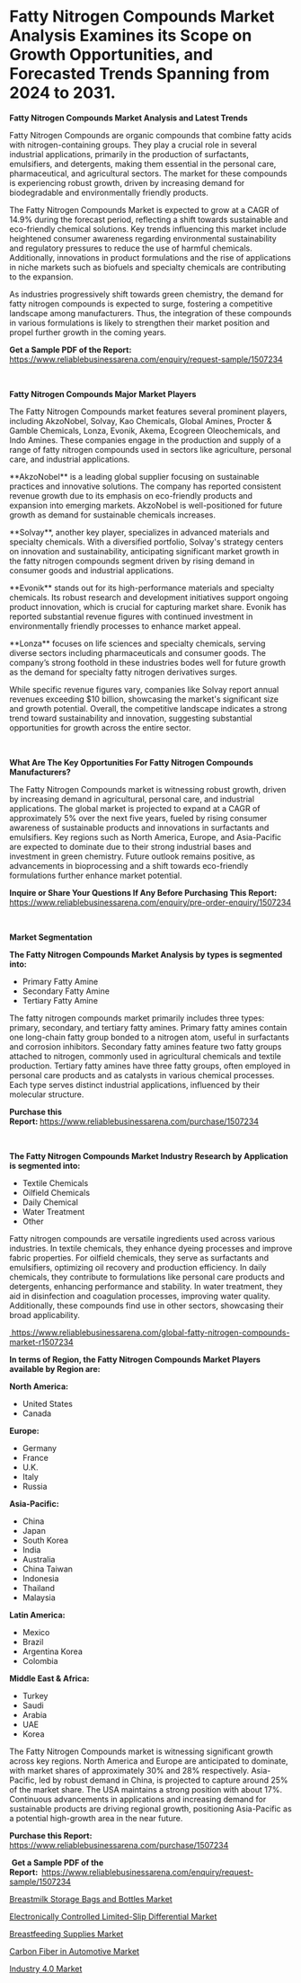 <p><h1>Fatty Nitrogen Compounds Market Analysis Examines its Scope on Growth Opportunities, and Forecasted Trends Spanning from 2024 to 2031.</h1></p><p><strong>Fatty Nitrogen Compounds Market Analysis and Latest Trends</strong></p>
<p><p>Fatty Nitrogen Compounds are organic compounds that combine fatty acids with nitrogen-containing groups. They play a crucial role in several industrial applications, primarily in the production of surfactants, emulsifiers, and detergents, making them essential in the personal care, pharmaceutical, and agricultural sectors. The market for these compounds is experiencing robust growth, driven by increasing demand for biodegradable and environmentally friendly products. </p><p>The Fatty Nitrogen Compounds Market is expected to grow at a CAGR of 14.9% during the forecast period, reflecting a shift towards sustainable and eco-friendly chemical solutions. Key trends influencing this market include heightened consumer awareness regarding environmental sustainability and regulatory pressures to reduce the use of harmful chemicals. Additionally, innovations in product formulations and the rise of applications in niche markets such as biofuels and specialty chemicals are contributing to the expansion. </p><p>As industries progressively shift towards green chemistry, the demand for fatty nitrogen compounds is expected to surge, fostering a competitive landscape among manufacturers. Thus, the integration of these compounds in various formulations is likely to strengthen their market position and propel further growth in the coming years.</p></p>
<p><strong>Get a Sample PDF of the Report:&nbsp;</strong> <a href="https://www.reliablebusinessarena.com/enquiry/request-sample/1507234">https://www.reliablebusinessarena.com/enquiry/request-sample/1507234</a></p>
<p>&nbsp;</p>
<p><strong>Fatty Nitrogen Compounds Major Market Players</strong></p>
<p><p>The Fatty Nitrogen Compounds market features several prominent players, including AkzoNobel, Solvay, Kao Chemicals, Global Amines, Procter & Gamble Chemicals, Lonza, Evonik, Akema, Ecogreen Oleochemicals, and Indo Amines. These companies engage in the production and supply of a range of fatty nitrogen compounds used in sectors like agriculture, personal care, and industrial applications.</p><p>**AkzoNobel** is a leading global supplier focusing on sustainable practices and innovative solutions. The company has reported consistent revenue growth due to its emphasis on eco-friendly products and expansion into emerging markets. AkzoNobel is well-positioned for future growth as demand for sustainable chemicals increases.</p><p>**Solvay**, another key player, specializes in advanced materials and specialty chemicals. With a diversified portfolio, Solvay's strategy centers on innovation and sustainability, anticipating significant market growth in the fatty nitrogen compounds segment driven by rising demand in consumer goods and industrial applications.</p><p>**Evonik** stands out for its high-performance materials and specialty chemicals. Its robust research and development initiatives support ongoing product innovation, which is crucial for capturing market share. Evonik has reported substantial revenue figures with continued investment in environmentally friendly processes to enhance market appeal.</p><p>**Lonza** focuses on life sciences and specialty chemicals, serving diverse sectors including pharmaceuticals and consumer goods. The company’s strong foothold in these industries bodes well for future growth as the demand for specialty fatty nitrogen derivatives surges.</p><p>While specific revenue figures vary, companies like Solvay report annual revenues exceeding $10 billion, showcasing the market's significant size and growth potential. Overall, the competitive landscape indicates a strong trend toward sustainability and innovation, suggesting substantial opportunities for growth across the entire sector.</p></p>
<p>&nbsp;</p>
<p><strong>What Are The Key Opportunities For Fatty Nitrogen Compounds Manufacturers?</strong></p>
<p><p>The Fatty Nitrogen Compounds market is witnessing robust growth, driven by increasing demand in agricultural, personal care, and industrial applications. The global market is projected to expand at a CAGR of approximately 5% over the next five years, fueled by rising consumer awareness of sustainable products and innovations in surfactants and emulsifiers. Key regions such as North America, Europe, and Asia-Pacific are expected to dominate due to their strong industrial bases and investment in green chemistry. Future outlook remains positive, as advancements in bioprocessing and a shift towards eco-friendly formulations further enhance market potential.</p></p>
<p><strong>Inquire or Share Your Questions If Any Before Purchasing This Report:</strong> <a href="https://www.reliablebusinessarena.com/enquiry/pre-order-enquiry/1507234">https://www.reliablebusinessarena.com/enquiry/pre-order-enquiry/1507234</a></p>
<p>&nbsp;</p>
<p><strong>Market Segmentation</strong></p>
<p><strong>The Fatty Nitrogen Compounds Market Analysis by types is segmented into:</strong></p>
<p><ul><li>Primary Fatty Amine</li><li>Secondary Fatty Amine</li><li>Tertiary Fatty Amine</li></ul></p>
<p><p>The fatty nitrogen compounds market primarily includes three types: primary, secondary, and tertiary fatty amines. Primary fatty amines contain one long-chain fatty group bonded to a nitrogen atom, useful in surfactants and corrosion inhibitors. Secondary fatty amines feature two fatty groups attached to nitrogen, commonly used in agricultural chemicals and textile production. Tertiary fatty amines have three fatty groups, often employed in personal care products and as catalysts in various chemical processes. Each type serves distinct industrial applications, influenced by their molecular structure.</p></p>
<p><strong>Purchase this Report:&nbsp;</strong><a href="https://www.reliablebusinessarena.com/purchase/1507234">https://www.reliablebusinessarena.com/purchase/1507234</a></p>
<p>&nbsp;</p>
<p><strong>The Fatty Nitrogen Compounds Market Industry Research by Application is segmented into:</strong></p>
<p><ul><li>Textile Chemicals</li><li>Oilfield Chemicals</li><li>Daily Chemical</li><li>Water Treatment</li><li>Other</li></ul></p>
<p><p>Fatty nitrogen compounds are versatile ingredients used across various industries. In textile chemicals, they enhance dyeing processes and improve fabric properties. For oilfield chemicals, they serve as surfactants and emulsifiers, optimizing oil recovery and production efficiency. In daily chemicals, they contribute to formulations like personal care products and detergents, enhancing performance and stability. In water treatment, they aid in disinfection and coagulation processes, improving water quality. Additionally, these compounds find use in other sectors, showcasing their broad applicability.</p></p>
<p><a href="https://www.reliablebusinessarena.com/global-fatty-nitrogen-compounds-market-r1507234">&nbsp;https://www.reliablebusinessarena.com/global-fatty-nitrogen-compounds-market-r1507234</a></p>
<p><strong>In terms of Region, the Fatty Nitrogen Compounds Market Players available by Region are:</strong></p>
<p>
    <p> <strong> North America: </strong>
        <ul>
            <li>United States</li>
            <li>Canada</li>
        </ul>
        </p> 
    <p> <strong> Europe: </strong>
        <ul>
            <li>Germany</li>
            <li>France</li>
            <li>U.K.</li>
            <li>Italy</li>
            <li>Russia</li>
        </ul>
        </p> 
    <p> <strong> Asia-Pacific: </strong>
        <ul>
            <li>China</li>
            <li>Japan</li>
            <li>South Korea</li>
            <li>India</li>
            <li>Australia</li>
            <li>China Taiwan</li>
            <li>Indonesia</li>
            <li>Thailand</li>
            <li>Malaysia</li>
        </ul>
        </p> 
    <p> <strong> Latin America: </strong>
        <ul>
            <li>Mexico</li>
            <li>Brazil</li>
            <li>Argentina Korea</li>
            <li>Colombia</li>
        </ul>
        </p> 
    <p> <strong> Middle East & Africa: </strong>
        <ul>
            <li>Turkey</li>
            <li>Saudi</li>
            <li>Arabia</li>
            <li>UAE</li>
            <li>Korea</li>
        </ul>
    </p>
    </p>
<p><p>The Fatty Nitrogen Compounds market is witnessing significant growth across key regions. North America and Europe are anticipated to dominate, with market shares of approximately 30% and 28% respectively. Asia-Pacific, led by robust demand in China, is projected to capture around 25% of the market share. The USA maintains a strong position with about 17%. Continuous advancements in applications and increasing demand for sustainable products are driving regional growth, positioning Asia-Pacific as a potential high-growth area in the near future.</p></p>
<p><strong>Purchase this Report: </strong><a href="https://www.reliablebusinessarena.com/purchase/1507234">https://www.reliablebusinessarena.com/purchase/1507234</a></p>
<p>&nbsp;<strong>Get a Sample PDF of the Report:&nbsp;&nbsp;</strong><a href="https://www.reliablebusinessarena.com/enquiry/request-sample/1507234">https://www.reliablebusinessarena.com/enquiry/request-sample/1507234</a></p>
<p><strong></strong></p>
<p><p><a href="https://issuu.com/reportprime-2/docs/breastmilk-storage-bags-and-bottles_e1dae91f79f32f">Breastmilk Storage Bags and Bottles Market</a></p><p><a href="https://medium.com/@h.l.spriggs/electronically-controlled-limited-slip-differential-market-investigation-industry-evolution-and-fa491c88d702?postPublishedType=repub">Electronically Controlled Limited-Slip Differential Market</a></p><p><a href="https://issuu.com/reportprime-2/docs/breastfeeding-supplies-market-size-_551f68055e2b19">Breastfeeding Supplies Market</a></p><p><a href="https://www.linkedin.com/pulse/what-innovations-shaping-carbon-fiber-automotive-market-application-6w2of?trackingId=%2BPB7VvooRvq5hALPhuOa8w%3D%3D">Carbon Fiber in Automotive Market</a></p><p><a href="https://github.com/prosalinda88/Market-Research-Report-List-6/blob/main/industry-40-market.md">Industry 4.0 Market</a></p></p>